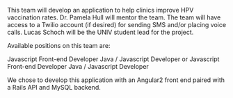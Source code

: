 This team will develop an application to help clinics improve HPV vaccination rates. Dr. Pamela Hull will mentor the team. The team will have access to a Twilio account (if desired) for sending SMS and/or placing voice calls. Lucas Schoch will be the UNIV student lead for the project.

Available positions on this team are:

Javascript Front-end Developer
Java / Javascript Developer or Javascript Front-end Developer
Java / Javascript Developer

We chose to develop this application with an Angular2 front end paired with a Rails API and MySQL backend.